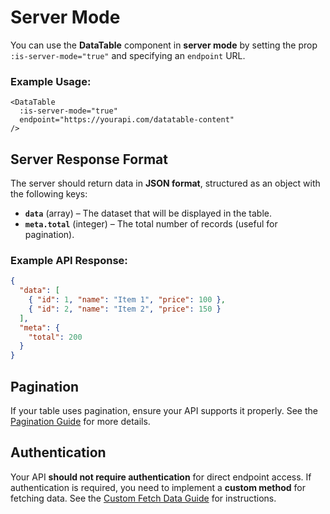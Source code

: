 # Server Mode

You can use the **DataTable** component in **server mode** by setting the prop `:is-server-mode="true"` and specifying an `endpoint` URL.

### Example Usage:
```vue
<DataTable
  :is-server-mode="true"
  endpoint="https://yourapi.com/datatable-content"
/>
```

## Server Response Format
The server should return data in **JSON format**, structured as an object with the following keys:

- **`data`** (array) – The dataset that will be displayed in the table.
- **`meta.total`** (integer) – The total number of records (useful for pagination).

### Example API Response:
```json
{
  "data": [
    { "id": 1, "name": "Item 1", "price": 100 },
    { "id": 2, "name": "Item 2", "price": 150 }
  ],
  "meta": {
    "total": 200
  }
}
```

## Pagination
If your table uses pagination, ensure your API supports it properly. See the [Pagination Guide](/base/pagination) for more details.

## Authentication
Your API **should not require authentication** for direct endpoint access. If authentication is required, you need to implement a **custom method** for fetching data. See the [Custom Fetch Data Guide](/server-mode/custom-fetch-data) for instructions.
